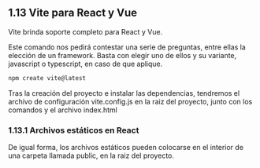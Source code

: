 ## 1.13 Vite para React y Vue

Vite brinda soporte completo para React y Vue.

Este comando nos pedirá contestar una serie de preguntas, entre ellas la elección de un framework. Basta con elegir uno de ellos y su variante, javascript o typescript, en caso de que aplique.

``` bash
npm create vite@latest 
```

Tras la creación del proyecto e instalar las dependencias, tendremos el archivo de configuración vite.config.js en la raiz del proyecto, junto con los comandos y el archivo index.html

### 1.13.1 Archivos estáticos en React

De igual forma, los archivos estáticos pueden colocarse en el interior de una carpeta llamada public, en la raiz del proyecto.
